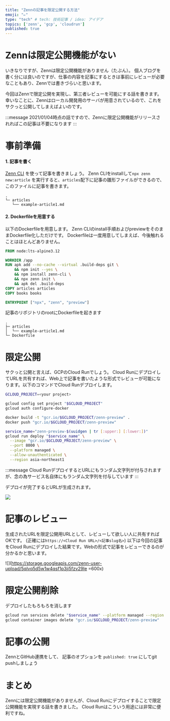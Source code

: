 ```yaml
---
title: "Zennの記事を限定公開する方法"
emoji: "✏️"
type: "tech" # tech: 技術記事 / idea: アイデア
topics: ['zenn', 'gcp', 'cloudrun']
published: true
---
```


# Zennは限定公開機能がない
いきなりですが、Zennは限定公開機能がありません（たぶん）。 個人ブログを書く分には良いのですが、仕事の内容を記事にするときは事前にレビューが必要なこともあり、Zennでは書きづらいと思います。

今回はZennで限定公開を実現し、第三者レビューを可能にする話を書きます。 幸いなことに、Zennはローカル開発用のサーバが用意されているので、これをサクっと公開してしまえばよいのです。

:::message
2021/01/04時点の話ですので、Zennに限定公開機能がリリースされればこの記事は不要になります
:::

# 事前準備

#### 1. 記事を書く
[Zenn CLI](https://zenn.dev/zenn/articles/zenn-cli-guide) を使って記事を書きましょう。 Zenn CLIをinstallして`npx zenn new:article` を実行すると、`articles`配下に記事の雛形ファイルができるので、このファイルに記事を書きます。

```
.
└─ articles
   └── example-article1.md
```


#### 2. Dockerfileを用意する
以下のDockerfileを用意します。 Zenn CLIのinstall手順およびpreviewをそのままDockerfile化しただけです。 Dockerfileは一度用意してしまえば、今後触れることはほとんどありません。

```dockerfile
FROM node:lts-alpine3.12

WORKDIR /app
RUN apk add --no-cache --virtual .build-deps git \
    && npm init --yes \
    && npm install zenn-cli \
    && npx zenn init \
    && apk del .build-deps
COPY articles articles
COPY books books

ENTRYPOINT ["npx", "zenn", "preview"]
```

記事のリポジトリのrootにDockerfileを起きます
```
.
├─ articles
│  └── example-article1.md
└─ Dockerfile
```

# 限定公開
サクっと公開と言えば、GCPのCloud Runでしょう。 Cloud RunにデプロイしてURLを共有すれば、Web上で記事を書いたような形式でレビューが可能になります。以下のコマンドでCloud Runデプロイします。

```sh
GCLOUD_PROJECT=<your project>

gcloud config set project "$GCLOUD_PROJECT"
gcloud auth configure-docker

docker build -t "gcr.io/$GCLOUD_PROJECT/zenn-preview" .
docker push "gcr.io/$GCLOUD_PROJECT/zenn-preview"

service_name="zenn-preview-$(uuidgen | tr [:upper:] [:lower:])"
gcloud run deploy "$service_name" \
  --image "gcr.io/$GCLOUD_PROJECT/zenn-preview" \
  --port 8000 \
  --platform managed \
  --allow-unauthenticated \
  --region asia-northeast1
```

:::message
Cloud RunデプロイするとURLにもランダム文字列が付与されますが、念の為サービス名自体にもランダム文字列を付与しています
:::

デプロイが完了するとURLが生成されます。

![](https://storage.googleapis.com/zenn-user-upload/i45t0foww8q82zpjsrz22p0qtaph)

# 記事のレビュー

生成されたURLを限定公開用URLとして、レビューして欲しい人に共有すればOKです。
(正確には`https://<Cloud Run URL>/<記事slug名>`)
以下は今回の記事をCloud Runにデプロイした結果です。Webの形式で記事をレビューできるのが分かるかと思います。

![](https://storage.googleapis.com/zenn-user-upload/5qlvq5d5w1w4qsf1p3ji5fzv29le =600x)


# 限定公開削除
デプロイしたもろもろを消します
```sh
gcloud run services delete "$service_name" --platform managed --region asia-northeast1
gcloud container images delete "gcr.io/$GCLOUD_PROJECT/zenn-preview"
```

# 記事の公開
ZennとGitHub連携をして、 記事のオプションを `published: true` にしてgit pushしましょう

# まとめ
Zennには限定公開機能がありませんが、Cloud Runにデプロイすることで限定公開機能を実現する話を書きました。 Cloud Runはこういう用途には非常に便利ですね。

